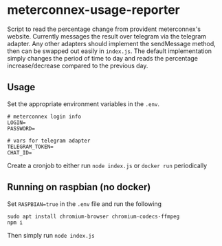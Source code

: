 # meterconnex-usage-reporter

Script to read the percentage change from provident meterconnex's website. Currently messages the result over telegram via the telegram adapter. Any other adapters should implement the sendMessage method, then can be swapped out easily in `index.js`. The default implementation simply changes the period of time to day and reads the percentage increase/decrease compared to the previous day.

## Usage

Set the appropriate environment variables in the `.env`.
```
# meterconnex login info
LOGIN=
PASSWORD=

# vars for telegram adapter
TELEGRAM_TOKEN=
CHAT_ID=

```
Create a cronjob to either run `node index.js` or `docker run` periodically


## Running on raspbian (no docker)

Set `RASPBIAN=true` in the `.env` file and run the following

```
sudo apt install chromium-browser chromium-codecs-ffmpeg
npm i
```
Then simply run `node index.js`
